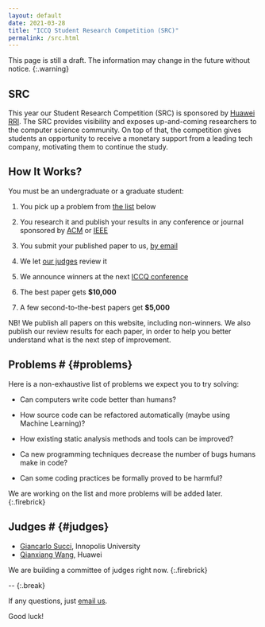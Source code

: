 ```yaml
---
layout: default
date: 2021-03-28
title: "ICCQ Student Research Competition (SRC)"
permalink: /src.html
---
```


This page is still a draft. The information may change
in the future without notice.
{:.warning}

## SRC

This year our Student Research Competition (SRC) 
is sponsored by [Huawei RRI](https://career.huawei.ru/rri/).
The SRC provides visibility and exposes up-and-coming researchers 
to the computer science community. On top of that, the competition
gives students an opportunity to receive a monetary support from
a leading tech company, motivating them to continue the study.

## How It Works?

You must be an undergraduate or a graduate student:

  1. You pick up a problem from [the list](#problems) below

  2. You research it and publish your results in any 
  conference or journal sponsored by [ACM](https://www.acm.org) or [IEEE](https://www.ieee.org)

  4. You submit your published paper to us, [by email](mailto:src@iccq.ru)

  5. We let [our judges](#judges) review it

  6. We announce winners at the next [ICCQ conference](https://www.iccq.ru)

  7. The best paper gets **$10,000**

  8. A few second-to-the-best papers get **$5,000**

<span class="firebrick">NB!</span>
We publish all papers on this website, including non-winners. 
We also publish our review results for each paper, in order
to help you better understand what is the next step of improvement.

## Problems # {#problems}

Here is a non-exhaustive list of problems we expect you to
try solving:

  * Can computers write code better than humans?

  * How source code can be refactored automatically (maybe using Machine Learning)?

  * How existing static analysis methods and tools can be improved?

  * Ca new programming techniques decrease the number of bugs humans make in code?

  * Can some coding practices be formally proved to be harmful?

We are working on the list and more problems will be added later.
{:.firebrick}

## Judges # {#judges}

  * [Giancarlo Succi](https://scholar.google.com/citations?user=PdMO57sAAAAJ&hl=en), Innopolis University
  * [Qianxiang Wang](https://ieeexplore.ieee.org/author/37278378900), Huawei

We are building a committee of judges right now.
{:.firebrick}

--
{:.break}

If any questions, just [email us](mailto:src@iccq.ru).

Good luck!
